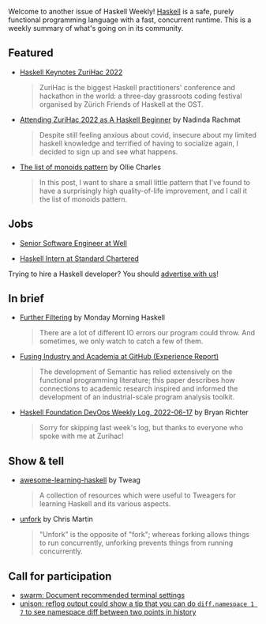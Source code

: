 Welcome to another issue of Haskell Weekly!
[Haskell](https://www.haskell.org) is a safe, purely functional programming language with a fast, concurrent runtime.
This is a weekly summary of what's going on in its community.

## Featured

<!-- 2022-06-09, 2022-06-16, 2022-06-30, 2022-07-07 -->
<!--
- [Developer Nation Survey](https://developereconomics.net/?member_id=haskell) (ad)
  > Which are the most popular programming languages? Take the Developer Nation survey, share your views on the most important tools or platforms for 2022 and shape the future of the Developer Ecosystem. You will get a virtual goody bag with free resources, plus a chance to win an iPhone 13, a Samsung Galaxy S22, Amazon vouchers and more.
-->

- [Haskell Keynotes ZuriHac 2022](https://www.youtube.com/playlist?list=PLOvRW_utVPVnqp24VsF0wiIRa-m9oWrox)
  > ZuriHac is the biggest Haskell practitioners' conference and hackathon in the world: a three-day grassroots coding festival organised by Zürich Friends of Haskell at the OST.

- [Attending ZuriHac 2022 as A Haskell Beginner](https://www.nadinda.dev/2022/06/zurihac-2022.html) by Nadinda Rachmat
  > Despite still feeling anxious about covid, insecure about my limited haskell knowledge and terrified of having to socialize again, I decided to sign up and see what happens.

- [The list of monoids pattern](https://blog.ocharles.org.uk/posts/2022-06-22-list-of-monoids-pattern.html) by Ollie Charles
  > In this post, I want to share a small little pattern that I've found to have a surprisingly high quality-of-life improvement, and I call it the list of monoids pattern.

## Jobs

- [Senior Software Engineer at Well](https://boards.greenhouse.io/well/jobs/4913319002)

- [Haskell Intern at Standard Chartered](https://discourse.haskell.org/t/haskell-internships-with-standard-chartered-bank-in-the-uk-or-sg/4690?u=taylorfausak)

Trying to hire a Haskell developer?
You should [advertise with us](https://haskellweekly.news/advertising.html)!

## In brief

- [Further Filtering](https://mmhaskell.com/blog/2022/6/20/further-filtering) by Monday Morning Haskell
  > There are a lot of different IO errors our program could throw. And sometimes, we only watch to catch a few of them.

- [Fusing Industry and Academia at GitHub (Experience Report)](https://arxiv.org/abs/2206.09206)
  > The development of Semantic has relied extensively on the functional programming literature; this paper describes how connections to academic research inspired and informed the development of an industrial-scale program analysis toolkit.

- [Haskell Foundation DevOps Weekly Log, 2022-06-17](https://discourse.haskell.org/t/haskell-foundation-devops-weekly-log-2022-06-17/4679?u=taylorfausak) by Bryan Richter
  > Sorry for skipping last week's log, but thanks to everyone who spoke with me at Zurihac!

## Show & tell

- [awesome-learning-haskell](https://github.com/tweag/awesome-learning-haskell/tree/0f294a34ce5e3ebc0f5f89259b819c1a4ed4c31a) by Tweag
  > A collection of resources which were useful to Tweagers for learning Haskell and its various aspects.

- [unfork](https://hackage.haskell.org/package/unfork-1.0.0.0) by Chris Martin
  > "Unfork" is the opposite of "fork"; whereas forking allows things to run concurrently, unforking prevents things from running concurrently.

## Call for participation

- [swarm: Document recommended terminal settings](https://github.com/swarm-game/swarm/issues/447)
- [unison: reflog output could show a tip that you can do `diff.namespace 1 7` to see namespace diff between two points in history](https://github.com/unisonweb/unison/issues/3145)
